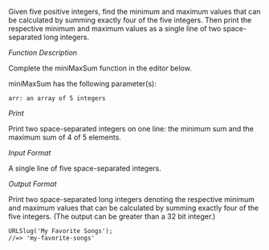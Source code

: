 Given five positive integers, find the minimum and maximum values that can be calculated by summing exactly four of the five integers.
Then print the respective minimum and maximum values as a single line of two space-separated long integers.

*Function Description*

Complete the miniMaxSum function in the editor below.

miniMaxSum has the following parameter(s):

    arr: an array of 5 integers
    
*Print*

Print two space-separated integers on one line: the minimum sum and the maximum sum of
4 of 5 elements.

*Input Format*

A single line of five space-separated integers.

*Output Format*

Print two space-separated long integers denoting the respective minimum and maximum values that can be calculated by summing exactly four of the five integers.
(The output can be greater than a 32 bit integer.)

```
URLSlug('My Favorite Songs');
//=> 'my-favorite-songs'
```